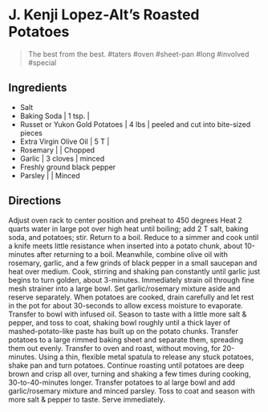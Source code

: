 # J. Kenji Lopez-Alt’s Roasted Potatoes
> The best from the best. #taters #oven #sheet-pan #long #involved #special

## Ingredients
- Salt
- Baking Soda | 1 tsp. |
- Russet or Yukon Gold Potatoes | 4 lbs | peeled and cut into bite-sized pieces
- Extra Virgin Olive Oil | 5 T |
- Rosemary | | Chopped
- Garlic | 3 cloves | minced
- Freshly ground black pepper 
- Parsley | | Minced

## Directions 
Adjust oven rack to center position and preheat to 450 degrees
Heat 2 quarts water in large pot over high heat until boiling; add 2 T salt, baking soda, and potatoes; stir. Return to a boil. Reduce to a simmer and cook until a knife meets little resistance when inserted into a potato chunk, about 10-minutes after returning to a boil. 
Meanwhile, combine olive oil with rosemary, garlic, and a few grinds of black pepper in a small saucepan and heat over medium. Cook, stirring and shaking pan constantly until garlic just begins to turn golden, about 3-minutes. Immediately strain oil through fine mesh strainer into a large bowl. Set garlic/rosemary mixture aside and reserve separately. 
When potatoes are cooked, drain carefully and let rest in the pot for about 30-seconds to allow excess moisture to evaporate. Transfer to bowl with infused oil. Season to taste with a little more salt & pepper, and toss to coat, shaking bowl roughly until a thick layer of mashed-potato-like paste has built up on the potato chunks. 
Transfer potatoes to a large rimmed baking sheet and separate them, spreading them out evenly. Transfer to oven and roast, without moving, for 20-minutes. Using a thin, flexible metal spatula to release any stuck potatoes, shake pan and turn potatoes. Continue roasting until potatoes are deep brown and crisp all over, turning and shaking a few times during cooking, 30-to-40-minutes longer. 
Transfer potatoes to al large bowl and add garlic/rosemary mixture and minced parsley. Toss to coat and season with more salt & pepper to taste. Serve immediately. 